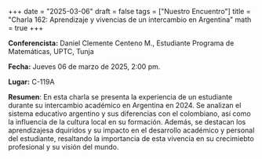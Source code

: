 +++
date  = "2025-03-06"
draft = false
tags  = ["Nuestro Encuentro"]
title = "Charla 162: Aprendizaje y vivencias de un intercambio en Argentina"
math  = true
+++

**Conferencista:** Daniel Clemente Centeno M., Estudiante Programa de Matemáticas, UPTC, Tunja

**Fecha:** Jueves 06 de marzo de 2025, 2:00 pm.

**Lugar:** C-119A

**Resumen**: En esta charla se presenta la experiencia de un estudiante durante su intercambio académico en Argentina en 2024. Se analizan el sistema educativo argentino y sus diferencias con el colombiano, así como la influencia de la cultura local en su formación. Además, se destacan los aprendizajesa dquiridos y su impacto en el desarrollo académico y personal del estudiante, resaltando la importancia de esta vivencia en su crecimiebto profesional y su visión del mundo. 

